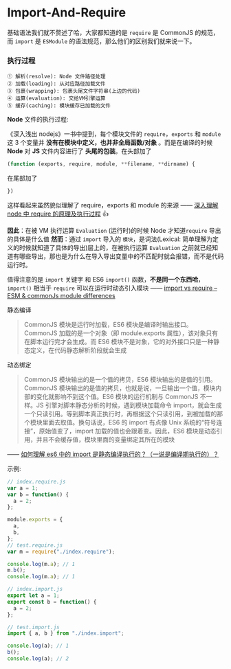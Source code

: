 # Import-And-Require

基础语法我们就不赘述了哈，大家都知道的是 `require` 是 CommonJS 的规范，而 `import` 是 `ESModule` 的语法规范，那么他们的区别我们就来说一下。

### 执行过程

```
① 解析(resolve): Node 文件路径处理
② 加载(loading): 从对应路径加载文件
③ 包裹(wrapping): 包裹头尾文件字符串(上边的代码)
④ 运算(evaluation): 交给VM引擎运算
⑤ 缓存(caching): 模块缓存已加载的文件
```

**Node** 文件的执行过程:

《深入浅出 nodejs》一书中提到，每个模块文件的 `require`，`exports` 和 `module` 这 3 个变量并 **没有在模块中定义，也并非全局函数/对象** 。而是在编译的时候 **Node** 对 **JS** 文件内容进行了 **头尾的包装**。在头部加了

```js
(function (exports, require, module, **filename, **dirname) {
```

在尾部加了

```js
})
```

这样看起来虽然貌似理解了 require，exports 和 module 的来源 —— [深入理解 node 中 require 的原理及执行过程](https://www.jianshu.com/p/609489e8c929) 👍

**因此**：在被 VM 执行运算 `Evaluation` (运行时)的时候 Node 才知道`require` 导出的具体是什么值
**然而**：通过 `import` 导入的 `模块`，是词法(Lexical: 简单理解为定义的时候就知道了具体的导出)层上的，在被执行运算 `Evaluation` 之前就已经知道有哪些导出，那也是为什么在导入导出变量中的不匹配时就会报错，而不是代码运行时。

值得注意的是 `import` 关键字 和 ES6 `import()` 函数，**不是同一个东西哈**，`import()` 相当于 `require` 可以在运行时动态引入模块 —— [import vs require – ESM & commonJs module differences](http://voidcanvas.com/import-vs-require/)

静态编译

> CommonJS 模块是运行时加载，ES6 模块是编译时输出接口。CommonJS 加载的是一个对象（即 module.exports 属性），该对象只有在脚本运行完才会生成。而 ES6 模块不是对象，它的对外接口只是一种静态定义，在代码静态解析阶段就会生成

动态绑定

> CommonJS 模块输出的是一个值的拷贝，ES6 模块输出的是值的引用。CommonJS 模块输出的是值的拷贝，也就是说，一旦输出一个值，模块内部的变化就影响不到这个值。ES6 模块的运行机制与 CommonJS 不一样。JS 引擎对脚本静态分析的时候，遇到模块加载命令 import，就会生成一个只读引用。等到脚本真正执行时，再根据这个只读引用，到被加载的那个模块里面去取值。换句话说，ES6 的 import 有点像 Unix 系统的“符号连接”，原始值变了，import 加载的值也会跟着变。因此，ES6 模块是动态引用，并且不会缓存值，模块里面的变量绑定其所在的模块

—— [如何理解 es6 中的 import 是静态编译执行的？（一说是编译期执行的）？](https://www.zhihu.com/question/265631914/answer/296374199)

示例:

```js
// index.require.js
var a = 1;
var b = function() {
  a = 2;
};

module.exports = {
  a,
  b,
};
// test.require.js
var m = require("./index.require");

console.log(m.a); // 1
m.b();
console.log(m.a); // 1
```

```js
// index.import.js
export let a = 1;
export const b = function() {
  a = 2;
};

// test.import.js
import { a, b } from "./index.import";

console.log(a); // 1
b();
console.log(a); // 2
```
